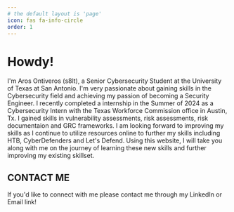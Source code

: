 ```yaml
---
# the default layout is 'page'
icon: fas fa-info-circle
order: 1
---
```


# Howdy!

I'm Aros Ontiveros (s8lt), a Senior Cybersecurity Student at the University of Texas at San Antonio. I'm very passionate about gaining skills in the Cybersecurity field and achieving my passion of becoming a Security Engineer. I recently completed a internship in the Summer of 2024 as a Cybersecurity Intern with the Texas Workforce Commission office in Austin, Tx. I gained skills in vulnerability assessments, risk assessments, risk documentaion and GRC frameworks. I am looking forward to improving my skills as I continue to utilize resources online to further my skills including HTB, CyberDefenders and Let's Defend. Using this website, I will take you along with me on the journey of learning these new skills and further improving my existing skillset.  

## CONTACT ME 

If you'd like to connect with me please contact me through my LinkedIn or Email link! 